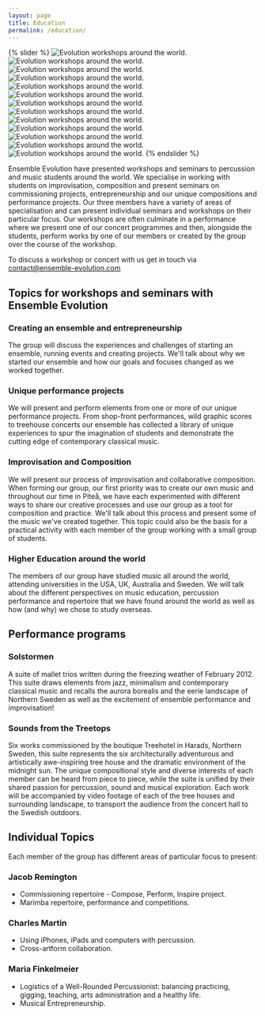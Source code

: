 ```yaml
---
layout: page
title: Education
permalink: /education/
---
```


{% slider %}
![Evolution workshops around the world.](/images/Education/Ensemble_Evolution_Teaching_002.jpg)
![Evolution workshops around the world.](/images/Education/Ensemble_Evolution_Teaching_003.jpg)
![Evolution workshops around the world.](/images/Education/Ensemble_Evolution_Teaching_004.jpg)
![Evolution workshops around the world.](/images/Education/Ensemble_Evolution_Teaching_005.jpg)
![Evolution workshops around the world.](/images/Education/Ensemble_Evolution_Teaching_006.jpg)
![Evolution workshops around the world.](/images/Education/Ensemble_Evolution_Teaching_007.jpg)
![Evolution workshops around the world.](/images/Education/Ensemble_Evolution_Teaching_008.jpg)
![Evolution workshops around the world.](/images/Education/Ensemble_Evolution_Teaching_009.jpg)
![Evolution workshops around the world.](/images/Education/Ensemble_Evolution_Teaching_010.jpg)
![Evolution workshops around the world.](/images/Education/Ensemble_Evolution_Teaching_011.jpg)
![Evolution workshops around the world.](/images/Education/Ensemble_Evolution_Teaching_012.jpg)
![Evolution workshops around the world.](/images/Education/Ensemble_Evolution_Teaching_013.jpg)
![Evolution workshops around the world.](/images/Education/Ensemble_Evolution_Teaching_014.jpg)
{% endslider %}

Ensemble Evolution have presented workshops and seminars to percussion and music students around the world. We specialise in working with students on improvisation, composition and present seminars on commissioning projects, entrepreneurship and our unique compositions and performance projects. Our three members have a variety of areas of specialisation and can present individual seminars and workshops on their particular focus. Our workshops are often culminate in a performance where we present one of our concert programmes and then, alongside the students, perform works by one of our members or created by the group over the course of the workshop.

To discuss a workshop or concert with us get in touch via [contact@ensemble-evolution.com](mailto://contact@ensemble-evolution.com)

## Topics for workshops and seminars with Ensemble Evolution

### Creating an ensemble and entrepreneurship

The group will discuss the experiences and challenges of starting an ensemble, running events and creating projects. We'll talk about why we started our ensemble and how our goals and focuses changed as we worked together.

### Unique performance projects

We will present and perform elements from one or more of our unique performance projects. From shop-front performances, wild graphic scores to treehouse concerts our ensemble has collected a library of unique experiences to spur the imagination of students and demonstrate the cutting edge of contemporary classical music.

### Improvisation and Composition

We will present our process of improvisation and collaborative composition. When forming our group, our first priority was to create our own music and throughout our time in Piteå, we have each experimented with different ways to share our creative processes and use our group as a tool for composition and practice. We'll talk about this process and present some of the music we've created together. This topic could also be the basis for a practical activity with each member of the group working with a small group of students.

### Higher Education around the world

The members of our group have studied music all around the world, attending universities in the USA, UK, Australia and Sweden. We will talk about the different perspectives on music education, percussion performance and repertoire that we have found around the world as well as how (and why) we chose to study overseas.

## Performance programs

### Solstormen

A suite of mallet trios written during the freezing weather of February 2012. This suite draws elements from jazz, minimalism and contemporary classical music and recalls the aurora borealis and the eerie landscape of Northern Sweden as well as the excitement of ensemble performance and improvisation!

### Sounds from the Treetops

Six works commissioned by the boutique Treehotel in Harads, Northern Sweden, this suite represents the six architecturally adventurous and artistically awe-inspiring tree house and the dramatic environment of the midnight sun. The unique compositional style and diverse interests of each member can be heard from piece to piece, while the suite is unified by their shared passion for percussion, sound and musical exploration. Each work will be accompanied by video footage of each of the tree houses and surrounding landscape, to transport the audience from the concert hall to the Swedish outdoors.

## Individual Topics

Each member of the group has different areas of particular focus to present:

### Jacob Remington

- Commissioning repertoire - Compose, Perform, Inspire project.
- Marimba repertoire, performance and competitions.

### Charles Martin

- Using iPhones, iPads and computers with percussion.
- Cross-artform collaboration.

### Maria Finkelmeier

- Logistics of a Well-Rounded Percussionist: balancing practicing, gigging, teaching, arts administration and a healthy life.
- Musical Entrepreneurship.
